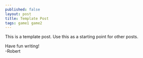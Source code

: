 ```yaml
---
published: false
layout: post
title: Template Post
tags: game1 game2
---
```


This is a template post. Use this as a starting point for other posts.

Have fun writing!  
-Robert
